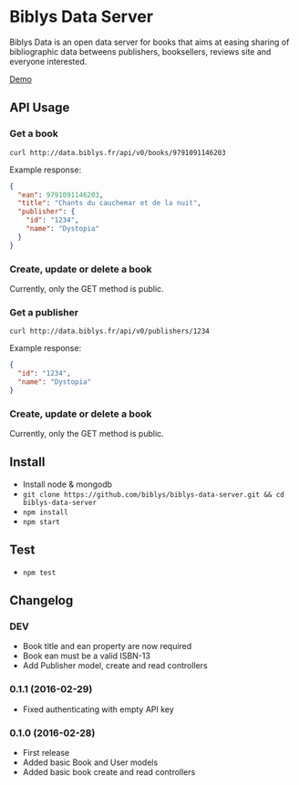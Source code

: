 # Biblys Data Server

Biblys Data is an open data server for books that aims at easing sharing of
bibliographic data betweens publishers, booksellers, reviews site and everyone
interested.

[Demo](http://data.biblys.fr/)


## API Usage

### Get a book

`curl http://data.biblys.fr/api/v0/books/9791091146203`

Example response:

```json
{
  "ean": 9791091146203,
  "title": "Chants du cauchemar et de la nuit",
  "publisher": {
    "id": "1234",
    "name": "Dystopia"
  }
}
```

### Create, update or delete a book

Currently, only the GET method is public.


### Get a publisher

`curl http://data.biblys.fr/api/v0/publishers/1234`

Example response:

```json
{
  "id": "1234",
  "name": "Dystopia"
}
```

### Create, update or delete a book

Currently, only the GET method is public.


## Install

* Install node & mongodb
* `git clone https://github.com/biblys/biblys-data-server.git && cd biblys-data-server`
* `npm install`
* `npm start`


## Test

* `npm test`


## Changelog

### DEV
* Book title and ean property are now required
* Book ean must be a valid ISBN-13
* Add Publisher model, create and read controllers

### 0.1.1 (2016-02-29)
* Fixed authenticating with empty API key

### 0.1.0 (2016-02-28)
* First release
* Added basic Book and User models
* Added basic book create and read controllers
